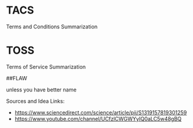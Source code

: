 # TACS
Terms and Conditions Summarization

# TOSS
Terms of Service Summarization

##FLAW

unless you have better name

Sources and Idea Links:
- https://www.sciencedirect.com/science/article/pii/S1319157819301259
- https://www.youtube.com/channel/UCfzlCWGWYyIQ0aLC5w48gBQ
